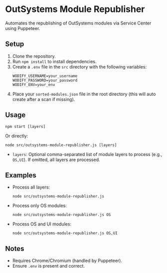 # OutSystems Module Republisher

Automates the republishing of OutSystems modules via Service Center using Puppeteer.

## Setup

1. Clone the repository.
2. Run `npm install` to install dependencies.
3. Create a `.env` file in the `src` directory with the following variables:
   ```
   WODIFY_USERNAME=your_username
   WODIFY_PASSWORD=your_password
   WODIFY_ENV=your_env
   ```
4. Place your `sorted-modules.json` file in the root directory (this will auto create after a scan if missing).

## Usage

```
npm start [layers]
```

Or directly:

```
node src/outsystems-module-republisher.js [layers]
```

- `layers`: Optional comma-separated list of module layers to process (e.g., `OS,UI`). If omitted, all layers are processed.

## Examples

- Process all layers:
  ```
  node src/outsystems-module-republisher.js
  ```
- Process only OS modules:
  ```
  node src/outsystems-module-republisher.js OS
  ```
- Process OS and UI modules:
  ```
  node src/outsystems-module-republisher.js OS,UI
  ```

## Notes

- Requires Chrome/Chromium (handled by Puppeteer).
- Ensure `.env` is present and correct.
